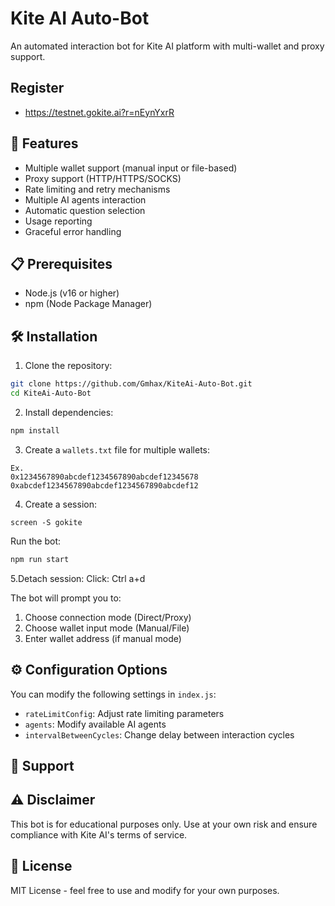 # Kite AI Auto-Bot

An automated interaction bot for Kite AI platform with multi-wallet and proxy support.

## Register 

- https://testnet.gokite.ai?r=nEynYxrR

## 🌟 Features

- Multiple wallet support (manual input or file-based)
- Proxy support (HTTP/HTTPS/SOCKS)
- Rate limiting and retry mechanisms
- Multiple AI agents interaction
- Automatic question selection
- Usage reporting
- Graceful error handling

## 📋 Prerequisites

- Node.js (v16 or higher)
- npm (Node Package Manager)

## 🛠️ Installation

1. Clone the repository:
```bash
git clone https://github.com/Gmhax/KiteAi-Auto-Bot.git
cd KiteAi-Auto-Bot
```

2. Install dependencies:
```bash
npm install
```

3. Create a `wallets.txt` file for multiple wallets:
```
Ex.
0x1234567890abcdef1234567890abcdef12345678
0xabcdef1234567890abcdef1234567890abcdef12
```
4. Create a session:
```
screen -S gokite
```

Run the bot:
```bash
npm run start
```

5.Detach session:
Click: Ctrl a+d



The bot will prompt you to:
1. Choose connection mode (Direct/Proxy)
2. Choose wallet input mode (Manual/File)
3. Enter wallet address (if manual mode)

## ⚙️ Configuration Options

You can modify the following settings in `index.js`:

- `rateLimitConfig`: Adjust rate limiting parameters
- `agents`: Modify available AI agents
- `intervalBetweenCycles`: Change delay between interaction cycles

## 📢 Support



## ⚠️ Disclaimer

This bot is for educational purposes only. Use at your own risk and ensure compliance with Kite AI's terms of service.

## 📜 License

MIT License - feel free to use and modify for your own purposes.
